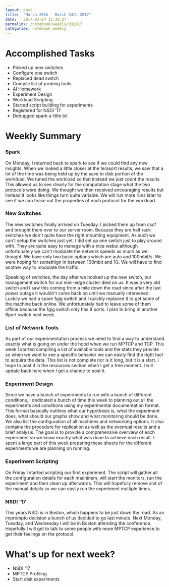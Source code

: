 ```yaml
---
layout: post
title:  "March 20th - March 24th 2017"
date:   2017-03-24 15:36:27
permalink: /notebook/weekly/032017
categories: notebook weekly
---
```


# Accomplished Tasks

- Picked up new switches
- Configure one switch
- Replaced dead switch
- Compile list of probing tools
- AI Homework 
- Experiment Design
- Workload Scripting
- Started script building for experiments
- Registered for NSDI '17
- Debugged spark a little bit

# Weekly Summary

### Spark

On Monday, I returned back to spark to see if we could find any new insights. When we looked a little closer at the terasort results, we saw that a lot of the time was being held up by the save to disk portion of the workload. We tuned the workload so that instead we just count the results. This allowed us to see clearly for the computation stage what the two protocols were doing. We thought we then received encouraging results but instead it looks like things turn quite variable. We will run more runs later to see if we can tease out the properties of each protocol for the workload.


### New Switches

The new switches finally arrived on Tuesday. I picked them up from cscf and brought them over to our server room. Because they are half rack switches we don't quite have the right mounting equipment. As such we can't setup the switches just yet. I did set up one switch just to play around with. They are quite easy to manage with a nice webui although unfortunately we can't modulate the network speeds as much as we thought. We have only two basic options which are auto and 100mbit/s. We were hoping for somethign in between 100mbit and 1G. We will have to find another way to modulate the traffic.

Speaking of switches, the day after we hooked up the new switch, our management switch for our mini-edge cluster died on us. It was a very old switch and I saw this coming from a mile down the road since after the last power outage it wouldn't come back on until we manually intervened. Luckily we had a spare 1gig switch and I quickly replaced it to get some of the machine back online. We unfortunately had to leave some of them offline because the 1gig switch only has 8 ports. I plan to bring in another 8port switch next week. 

### List of Network Tools

As part of our experimentation process we need to find a way to understand exactly what is going on under the hood when we run MPTCP and TCP. This week I started compiling a list of available tools and the stats they provide so when we want to see a specific behavior we can easily find the right tool to acquire the data. This list is not complete nor is it long, but it is a start. I hope to post it in the resources section when I get a free moment. I will update back here when I get a chance to post it.

### Experiment Design

Since we have a bunch of experiments to run with a bunch of different conditions, I dedicated a bunch of time this week to planning out all the experiments and conditions using my experimental documentation format. This format basically outlines what our hypothesis is, what the experiment does, what should our graphs show and what monitoring should be done. We also list the configuration of all machines and networking options. It also contains the procedure for replication as well as the eventual results and a brief analysis. The goal is to provide a comprehensive overview of each experiment so we know exactly what was done to achieve each result. I spent a large part of this week preparing these sheets for the different experiments we are planning on running. 

### Experiment Scripting

On Friday I started scripting our first experiment. The script will gather all the configuration details for each machinem, will start the monitors, run the experiment and then clean up afterwards. This will hopefully remove alot of the manual details so we can easily run the experiment multiple times. 


### NSDI '17

This years NSDI is in Boston, which happens to be just down the road. As an impromptu decision a bunch of us decided to go last minute. Next Monday, Tuesday, and Wednesday I will be in Boston attending the conference. Hopefully I will get to talk to some people with more MPTCP experience to get their feelings on the protocol.

# What's up for next week?

- NSDI '17
- MPTCP Profiling
- Start disk experiments